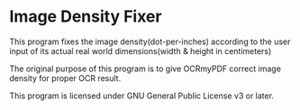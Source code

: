 # Image Density Fixer
This program fixes the image density(dot-per-inches) according to the user input of its actual real world dimensions(width & height in centimeters)

The original purpose of this program is to give OCRmyPDF correct image density for proper OCR result.

This program is licensed under GNU General Public License v3 or later.
